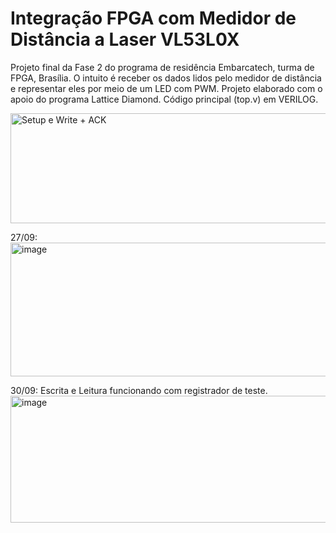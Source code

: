 # Integração FPGA com Medidor de Distância a Laser VL53L0X

Projeto final da Fase 2 do programa de residência Embarcatech, turma de FPGA, Brasília. O intuito é receber os dados lidos pelo medidor de distância e representar eles por meio de um LED com PWM.
Projeto elaborado com o apoio do programa Lattice Diamond. Código principal (top.v) em VERILOG.

<img width="1450" height="176" alt="Setup e Write + ACK" src="https://github.com/user-attachments/assets/f9066c21-455b-49a3-847a-e65ddcf3f899" />

27/09:
<img width="1200" height="214" alt="image" src="https://github.com/user-attachments/assets/8400c5f3-286d-4777-8cd7-db8db1916286" />

30/09: Escrita e Leitura funcionando com registrador de teste.
<img width="1013" height="203" alt="image" src="https://github.com/user-attachments/assets/321d8471-7632-4b5e-8582-415db771c325" />
